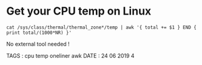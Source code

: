 # Get your CPU temp on Linux

```
cat /sys/class/thermal/thermal_zone*/temp | awk '{ total += $1 } END { print total/(1000*NR) }'
```

No external tool needed !

TAGS : cpu temp oneliner awk
DATE : 24 06 2019 4
